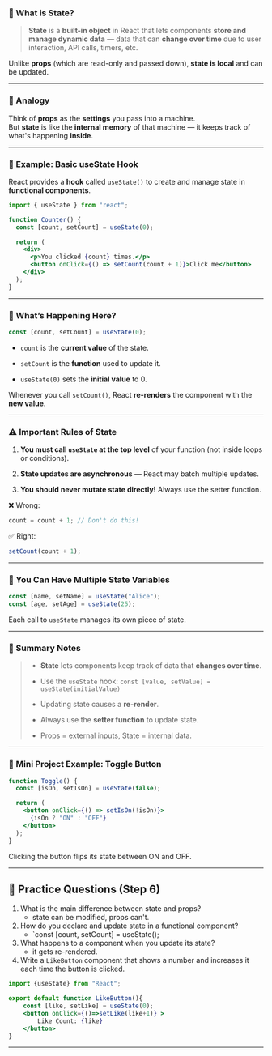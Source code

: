 ### 📘 What is State?

> **State** is a **built-in object** in React that lets components **store and manage dynamic data** — data that can **change over time** due to user interaction, API calls, timers, etc.

Unlike **props** (which are read-only and passed down), **state is local** and can be updated.

---

### 🧠 Analogy

Think of **props** as the **settings** you pass into a machine.  
But **state** is like the **internal memory** of that machine — it keeps track of what's happening **inside**.

---

### 🧪 Example: Basic useState Hook

React provides a **hook** called `useState()` to create and manage state in **functional components**.

```jsx
import { useState } from "react";

function Counter() {
  const [count, setCount] = useState(0);

  return (
    <div>
      <p>You clicked {count} times.</p>
      <button onClick={() => setCount(count + 1)}>Click me</button>
    </div>
  );
}
```

---

### 🧠 What’s Happening Here?

```js
const [count, setCount] = useState(0);
```

- `count` is the **current value** of the state.
    
- `setCount` is the **function** used to update it.
    
- `useState(0)` sets the **initial value** to 0.

Whenever you call `setCount()`, React **re-renders** the component with the **new value**.

---

### ⚠️ Important Rules of State

1. **You must call `useState` at the top level** of your function (not inside loops or conditions).
    
2. **State updates are asynchronous** — React may batch multiple updates.
    
3. **You should never mutate state directly!** Always use the setter function.

❌ Wrong:

```js
count = count + 1; // Don't do this!
```

✅ Right:

```js
setCount(count + 1);
```

---

### 🔄 You Can Have Multiple State Variables

```jsx
const [name, setName] = useState("Alice");
const [age, setAge] = useState(25);
```

Each call to `useState` manages its own piece of state.

---

### 🧠 Summary Notes

> - **State** lets components keep track of data that **changes over time**.
>     
> - Use the `useState` hook: `const [value, setValue] = useState(initialValue)`
>     
> - Updating state causes a **re-render**.
>     
> - Always use the **setter function** to update state.
>     
> - Props = external inputs, State = internal data.

---

### 🧪 Mini Project Example: Toggle Button

```jsx
function Toggle() {
  const [isOn, setIsOn] = useState(false);

  return (
    <button onClick={() => setIsOn(!isOn)}>
      {isOn ? "ON" : "OFF"}
    </button>
  );
}
```

Clicking the button flips its state between ON and OFF.

---

## 🧪 Practice Questions (Step 6)

1. What is the main difference between state and props?
    - state can be modified, props can't. 
2. How do you declare and update state in a functional component?
    - `const [count, setCount] = useState();
3. What happens to a component when you update its state?
    - it gets re-rendered.
4. Write a `LikeButton` component that shows a number and increases it each time the button is clicked.
```jsx
import {useState} from "React";

export default function LikeButton(){
	const [like, setLike] = useState(0);
	<button onClick={()=>setLike(like+1)} >
		Like Count: {like}
	</button>
}
```

---
